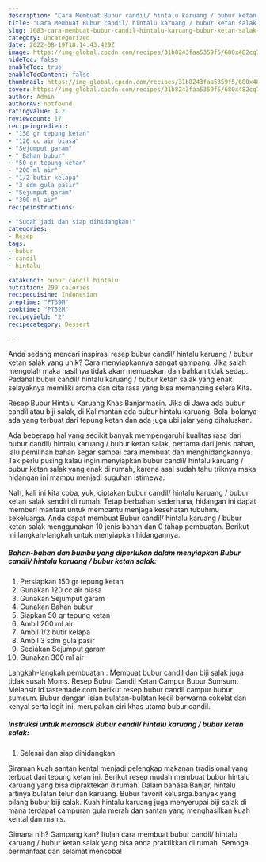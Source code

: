 ```yaml
---
description: "Cara Membuat Bubur candil/ hintalu karuang / bubur ketan salak yang Lezat Sekali"
title: "Cara Membuat Bubur candil/ hintalu karuang / bubur ketan salak yang Lezat Sekali"
slug: 1083-cara-membuat-bubur-candil-hintalu-karuang-bubur-ketan-salak-yang-lezat-sekali
category: Uncategorized
date: 2022-08-19T18:14:43.429Z
image: https://img-global.cpcdn.com/recipes/31b8243faa5359f5/680x482cq70/bubur-candil-hintalu-karuang-bubur-ketan-salak-foto-resep-utama.jpg
hideToc: false
enableToc: true
enableTocContent: false
thumbnail: https://img-global.cpcdn.com/recipes/31b8243faa5359f5/680x482cq70/bubur-candil-hintalu-karuang-bubur-ketan-salak-foto-resep-utama.jpg
cover: https://img-global.cpcdn.com/recipes/31b8243faa5359f5/680x482cq70/bubur-candil-hintalu-karuang-bubur-ketan-salak-foto-resep-utama.jpg
author: Admin
authorAv: notfound
ratingvalue: 4.2
reviewcount: 17
recipeingredient:
- "150 gr tepung ketan"
- "120 cc air biasa"
- "Sejumput garam"
- " Bahan bubur"
- "50 gr tepung ketan"
- "200 ml air"
- "1/2 butir kelapa"
- "3 sdm gula pasir"
- "Sejumput garam"
- "300 ml air"
recipeinstructions:

- "Sudah jadi dan siap dihidangkan!"
categories:
- Resep
tags:
- bubur
- candil
- hintalu

katakunci: bubur candil hintalu 
nutrition: 299 calories
recipecuisine: Indonesian
preptime: "PT39M"
cooktime: "PT52M"
recipeyield: "2"
recipecategory: Dessert

---
```





Anda sedang mencari inspirasi resep bubur candil/ hintalu karuang / bubur ketan salak yang unik? Cara menyiapkannya sangat gampang. Jika salah mengolah maka hasilnya tidak akan memuaskan dan bahkan tidak sedap. Padahal bubur candil/ hintalu karuang / bubur ketan salak yang enak selayaknya memiliki aroma dan cita rasa yang bisa memancing selera Kita.





Resep Bubur Hintalu Karuang Khas Banjarmasin. Jika di Jawa ada bubur candil atau biji salak, di Kalimantan ada bubur hintalu karuang. Bola-bolanya ada yang terbuat dari tepung ketan dan ada juga ubi jalar yang dihaluskan.

Ada beberapa hal yang sedikit banyak mempengaruhi kualitas rasa dari bubur candil/ hintalu karuang / bubur ketan salak, pertama dari jenis bahan, lalu pemilihan bahan segar sampai cara membuat dan menghidangkannya. Tak perlu pusing kalau ingin menyiapkan bubur candil/ hintalu karuang / bubur ketan salak yang enak di rumah, karena asal sudah tahu triknya maka hidangan ini mampu menjadi suguhan istimewa.






Nah, kali ini kita coba, yuk, ciptakan bubur candil/ hintalu karuang / bubur ketan salak sendiri di rumah. Tetap berbahan sederhana, hidangan ini dapat memberi manfaat untuk membantu menjaga kesehatan tubuhmu sekeluarga. Anda dapat membuat Bubur candil/ hintalu karuang / bubur ketan salak menggunakan 10 jenis bahan dan 0 tahap pembuatan. Berikut ini langkah-langkah untuk menyiapkan hidangannya.

<!--inarticleads1-->

##### Bahan-bahan dan bumbu yang diperlukan dalam menyiapkan Bubur candil/ hintalu karuang / bubur ketan salak:

1. Persiapkan 150 gr tepung ketan
1. Gunakan 120 cc air biasa
1. Gunakan Sejumput garam
1. Gunakan  Bahan bubur
1. Siapkan 50 gr tepung ketan
1. Ambil 200 ml air
1. Ambil 1/2 butir kelapa
1. Ambil 3 sdm gula pasir
1. Sediakan Sejumput garam
1. Gunakan 300 ml air


Langkah-langkah pembuatan : Membuat bubur candil dan biji salak juga tidak susah Moms. Resep Bubur Candil Ketan Campur Bubur Sumsum. Melansir id.tastemade.com berikut resep bubur candil campur bubur sumsum. Bubur dengan isian bulatan-bulatan kecil berwarna cokelat dan kenyal serta legit ini, merupakan ciri khas utama bubur candil. 

<!--inarticleads2-->

##### Instruksi untuk memasak Bubur candil/ hintalu karuang / bubur ketan salak:


1. Selesai dan siap dihidangkan!

Siraman kuah santan kental menjadi pelengkap makanan tradisional yang terbuat dari tepung ketan ini. Berikut resep mudah membuat bubur hintalu karuang yang bisa dipraktekan dirumah. Dalam bahasa Banjar, hintalu artinya bulatan telur dan karuang. Bubur favorit keluarga.banyak yang bilang bubur biji salak. Kuah hintalu karuang juga menyerupai biji salak di mana terdapat campuran gula merah dan santan yang menghasilkan kuah kental dan manis. 

Gimana nih? Gampang kan? Itulah cara membuat bubur candil/ hintalu karuang / bubur ketan salak yang bisa anda praktikkan di rumah. Semoga bermanfaat dan selamat mencoba!
